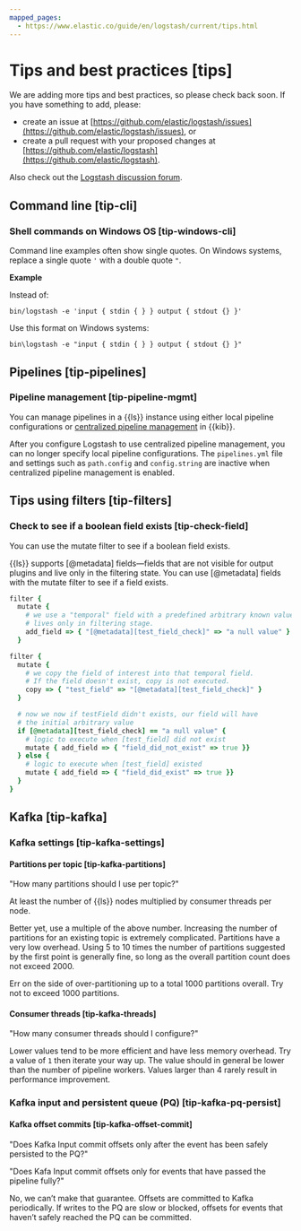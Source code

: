 ```yaml
---
mapped_pages:
  - https://www.elastic.co/guide/en/logstash/current/tips.html
---
```


# Tips and best practices [tips]

We are adding more tips and best practices, so please check back soon. If you have something to add, please:

* create an issue at [https://github.com/elastic/logstash/issues](https://github.com/elastic/logstash/issues), or
* create a pull request with your proposed changes at [https://github.com/elastic/logstash](https://github.com/elastic/logstash).

Also check out the [Logstash discussion forum](https://discuss.elastic.co/c/logstash).


## Command line [tip-cli]


### Shell commands on Windows OS [tip-windows-cli]

Command line examples often show single quotes. On Windows systems, replace a single quote `'` with a double quote `"`.

**Example**

Instead of:

```
bin/logstash -e 'input { stdin { } } output { stdout {} }'
```

Use this format on Windows systems:

```
bin\logstash -e "input { stdin { } } output { stdout {} }"
```


## Pipelines [tip-pipelines]


### Pipeline management [tip-pipeline-mgmt]

You can manage pipelines in a {{ls}} instance using either local pipeline configurations or [centralized pipeline management](/reference/configuring-centralized-pipelines.md) in {{kib}}.

After you configure Logstash to use centralized pipeline management, you can no longer specify local pipeline configurations. The `pipelines.yml` file and settings such as `path.config` and `config.string` are inactive when centralized pipeline management is enabled.


## Tips using filters [tip-filters]


### Check to see if a boolean field exists [tip-check-field]

You can use the mutate filter to see if a boolean field exists.

{{ls}} supports [@metadata] fields—​fields that are not visible for output plugins and live only in the filtering state. You can use [@metadata] fields with the mutate filter to see if a field exists.

```ruby
filter {
  mutate {
    # we use a "temporal" field with a predefined arbitrary known value that
    # lives only in filtering stage.
    add_field => { "[@metadata][test_field_check]" => "a null value" }
  }

filter {
  mutate {
    # we copy the field of interest into that temporal field.
    # If the field doesn't exist, copy is not executed.
    copy => { "test_field" => "[@metadata][test_field_check]" }
  }

  # now we now if testField didn't exists, our field will have
  # the initial arbitrary value
  if [@metadata][test_field_check] == "a null value" {
    # logic to execute when [test_field] did not exist
    mutate { add_field => { "field_did_not_exist" => true }}
  } else {
    # logic to execute when [test_field] existed
    mutate { add_field => { "field_did_exist" => true }}
  }
}
```


## Kafka [tip-kafka]


### Kafka settings [tip-kafka-settings]


#### Partitions per topic [tip-kafka-partitions]

"How many partitions should I use per topic?"

At least the number of {{ls}} nodes multiplied by consumer threads per node.

Better yet, use a multiple of the above number. Increasing the number of partitions for an existing topic is extremely complicated. Partitions have a very low overhead. Using 5 to 10 times the number of partitions suggested by the first point is generally fine, so long as the overall partition count does not exceed 2000.

Err on the side of over-partitioning up to a total 1000 partitions overall. Try not to exceed 1000 partitions.


#### Consumer threads [tip-kafka-threads]

"How many consumer threads should I configure?"

Lower values tend to be more efficient and have less memory overhead. Try a value of `1` then iterate your way up. The value should in general be lower than the number of pipeline workers. Values larger than 4 rarely result in performance improvement.


### Kafka input and persistent queue (PQ) [tip-kafka-pq-persist]


#### Kafka offset commits [tip-kafka-offset-commit]

"Does Kafka Input commit offsets only after the event has been safely persisted to the PQ?"

"Does Kafa Input commit offsets only for events that have passed the pipeline fully?"

No, we can’t make that guarantee. Offsets are committed to Kafka periodically. If writes to the PQ are slow or blocked, offsets for events that haven’t safely reached the PQ can be committed.


